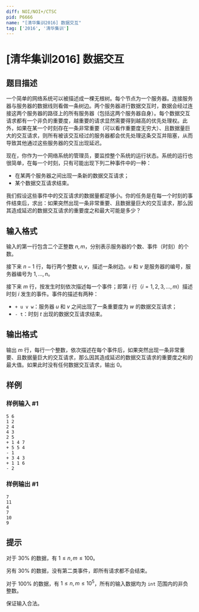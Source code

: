 ```yaml
---
diff: NOI/NOI+/CTSC
pid: P6666
name: "[清华集训2016] 数据交互"
tag: ['2016', '清华集训']
---
```

# [清华集训2016] 数据交互
## 题目描述

一个简单的网络系统可以被描述成一棵无根树。每个节点为一个服务器。连接服务器与服务器的数据线则看做一条树边。两个服务器进行数据交互时，数据会经过连接这两个服务器的路径上的所有服务器（包括这两个服务器自身）。每个数据交互请求都有一个非负的重要度，越重要的请求显然需要得到越高的优先处理权。此外，如果在某一个时刻存在一条非常重要（可以看作重要度无穷大）、且数据量巨大的交互请求，则所有被该交互经过的服务器都会优先处理这条交互并阻塞，从而导致其他通过这些服务器的交互出现延迟。

现在，你作为一个网络系统的管理员，要监控整个系统的运行状态。系统的运行也很简单，在每一个时刻，只有可能出现下列二种事件中的一种：

- 在某两个服务器之间出现一条新的数据交互请求；
- 某个数据交互请求结束。

我们假设这些事件中的交互请求的数据量都足够小。你的任务是在每一个时刻的事件结束后，求出：如果突然出现一条非常重要、且数据量巨大的交互请求，那么因其造成延迟的数据交互请求的重要度之和最大可能是多少？


## 输入格式

输入的第一行包含二个正整数 $n,m$，分别表示服务器的个数、事件（时刻）的个数。

接下来 $n−1$ 行，每行两个整数 $u,v$，描述一条树边。$u$ 和 $v$ 是服务器的编号，服务器编号为 $1,…,n$。

接下来 $m$ 行，按发生时刻依次描述每一个事件；即第 $i$ 行（$i=1,2,3,…,m$）描述时刻 $i$ 发生的事件。事件的描述有两种：

- `+ u v w`：服务器 $u$ 和 $v$ 之间出现了一条重要度为 $w$ 的数据交互请求；
- `- t`：时刻 $t$ 出现的数据交互请求结束。

## 输出格式

输出 $m$ 行，每行一个整数，依次描述在每个事件后，如果突然出现一条非常重要、且数据量巨大的交互请求，那么因其造成延迟的数据交互请求的重要度之和的最大值。如果此时没有任何数据交互请求，输出 $0$。

## 样例

### 样例输入 #1
```
5 6
1 2
2 4
4 3
2 5
+ 1 4 7
+ 5 5 4
- 1
+ 3 4 3
+ 1 1 6
- 2
```
### 样例输出 #1
```
7
11
4
7
10
9
```
## 提示

对于 $30\%$ 的数据，有 $1≤n,m≤100$。

另有 $30\%$ 的数据，没有第二类事件，即所有请求都不会结束。

对于 $100\%$ 的数据，有 $1≤n,m≤10^5$，所有的输入数据均为 `int` 范围内的非负整数。

保证输入合法。
